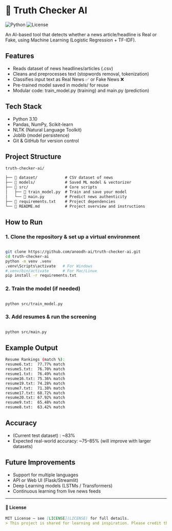 # 📰 Truth Checker AI

![Python](https://img.shields.io/badge/Python-3.10-blue.svg)
![License](https://img.shields.io/badge/License-MIT-green.svg)

An AI-based tool that detects whether a news 
article/headline is Real or Fake, using 
Machine Learning (Logistic Regression + TF-IDF).

## Features
- Reads dataset of news headlines/articles (.csv)
- Cleans and preprocesses text (stopwords removal, tokenization)
- Classifies input text as Real News ✅ or Fake News ❌
- Pre-trained model saved in models/ for reuse
- Modular code: train_model.py (training) and main.py (prediction)

## Tech Stack
- Python 3.10
- Pandas, NumPy, Scikit-learn
- NLTK (Natural Language Toolkit)
- Joblib (model persistence)
- Git & GitHub for version control

## Project Structure
```markdown
truth-checker-ai/

├── 📂 dataset/            # CSV dataset of news
├── 📂 models/             # Saved ML model & vectorizer
├── 📂 src/                # Core scripts
│   ├── 🧠 train_model.py  # Train and save your model
│   └── 🎯 main.py         # Predict news authenticity
├── 📄 requirements.txt    # Project dependencies
└── 📘 README.md           # Project overview and instructions
```

## How to Run

### 1. Clone the repository & set up a virtual environment

```bash

git clone https://github.com/anoodh-ai/truth-checker-ai.git
cd truth-checker-ai
python -m venv .venv
.venv\Scripts\activate   # For Windows
#.venv/bin/activate      # For Mac/Linux
pip install -r requirements.txt
```
### 2. Train the model (if needed)
```bash

python src/train_model.py
```
### 3. Add resumes & run the screening
```bash

python src/main.py
```
## Example Output
```bash
Resume Rankings (match %):
resume6.txt:  77.77% match
resume5.txt:  76.70% match
resume1.txt:  76.49% match
resume16.txt: 75.36% match
resume19.txt: 74.28% match
resume7.txt:  71.38% match
resume17.txt: 68.72% match
resume20.txt: 67.92% match
resume9.txt:  65.48% match
resume8.txt:  63.42% match
```
## Accuracy

- (Current test dataset) : ~83%
- Expected real-world accuracy: ~75–85% (will improve with larger datasets)

## Future Improvements

- Support for multiple languages
- API or Web UI (Flask/Streamlit)
- Deep Learning models (LSTMs / Transformers)
- Continuous learning from live news feeds

---
 #### 📄 License
```markdown
MIT License — see [LICENSE](LICENSE) for full details.
> This project is shared for learning and inspiration. Please credit the author (Anoodh A) if reused or modified.
```

